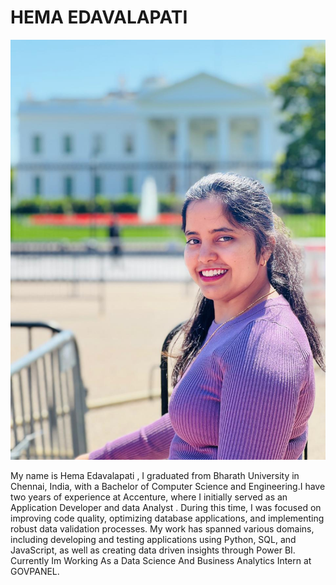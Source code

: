 # HEMA EDAVALAPATI

![Hema's Image](HemaImage.jpg)



My name is Hema Edavalapati ,  I graduated from Bharath University in Chennai, India, with a Bachelor of Computer Science and Engineering.I have two years of experience  at Accenture, where I initially served as an Application Developer and   data Analyst . During this time, I was  focused on improving code quality, optimizing database applications, and implementing robust data validation processes. My work has spanned various domains, including developing and testing applications using Python, SQL, and JavaScript, as well as creating data driven insights through Power BI. Currently Im Working As a Data Science And Business Analytics Intern at GOVPANEL.


